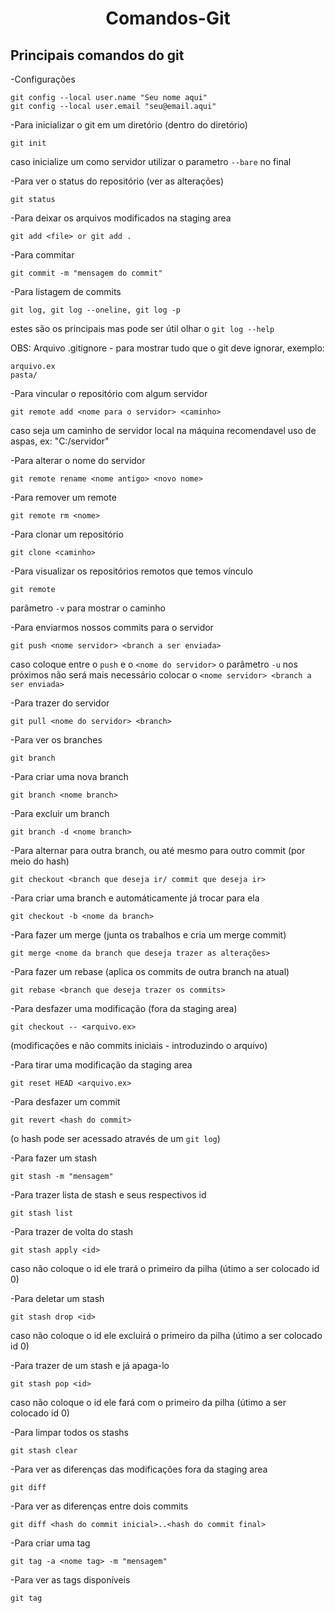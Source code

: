 <h1 align="center">Comandos-Git</h1>

<h2>Principais comandos do git</h2>

-Configurações
```
git config --local user.name "Seu nome aqui"
git config --local user.email "seu@email.aqui"
```

-Para inicializar o git em um diretório (dentro do diretório)
```
git init
```
caso inicialize um como servidor utilizar o parametro ```--bare``` no final

-Para ver o status do repositório (ver as alterações)
```
git status
```

-Para deixar os arquivos modificados na staging area
```
git add <file> or git add .
```

-Para commitar
```
git commit -m "mensagem do commit"
```

-Para listagem de commits
```
git log, git log --oneline, git log -p
```
estes são os principais mas pode ser útil olhar o ```git log --help```

OBS: Arquivo .gitignore - para mostrar tudo que o git deve ignorar, exemplo:
```
arquivo.ex
pasta/
```

-Para vincular o repositório com algum servidor
```
git remote add <nome para o servidor> <caminho>
```
caso seja um caminho de servidor local na máquina recomendavel uso de aspas, ex: "C:/servidor"

-Para alterar o nome do servidor
```
git remote rename <nome antigo> <novo nome>
```

-Para remover um remote
```
git remote rm <nome>
```

-Para clonar um repositório
```
git clone <caminho>
```

-Para visualizar os repositórios remotos que temos vínculo
```
git remote
```
parâmetro ```-v``` para mostrar o caminho

-Para enviarmos nossos commits para o servidor
```
git push <nome servidor> <branch a ser enviada>
```
caso coloque entre o ```push``` e o ```<nome do servidor>``` o parâmetro ```-u``` nos próximos não será mais necessário colocar o ```<nome servidor> <branch a ser enviada>```

-Para trazer do servidor
```
git pull <nome do servidor> <branch>
```

-Para ver os branches
```
git branch
```

-Para criar uma nova branch
```
git branch <nome branch>
```

-Para excluir um branch
```
git branch -d <nome branch>
```

-Para alternar para outra branch, ou até mesmo para outro commit (por meio do hash)
```
git checkout <branch que deseja ir/ commit que deseja ir>
```

-Para criar uma branch e automáticamente já trocar para ela
```
git checkout -b <nome da branch>
```

-Para fazer um merge
(junta os trabalhos e cria um merge commit)
```
git merge <nome da branch que deseja trazer as alterações>
```

-Para fazer um rebase
(aplica os commits de outra branch na atual)
```
git rebase <branch que deseja trazer os commits>
```

-Para desfazer uma modificação (fora da staging area)
```
git checkout -- <arquivo.ex>
```
(modificações e não commits iniciais - introduzindo o arquivo)

-Para tirar uma modificação da staging area
```
git reset HEAD <arquivo.ex>
```

-Para desfazer um commit
```
git revert <hash do commit>
```
(o hash pode ser acessado através de um ```git log```)

-Para fazer um stash
```
git stash -m "mensagem"
```

-Para trazer lista de stash e seus respectivos id
```
git stash list
```

-Para trazer de volta do stash
```
git stash apply <id>
```
caso não coloque o id ele trará o primeiro da pilha (útimo a ser colocado id 0)

-Para deletar um stash
```
git stash drop <id>
```
caso não coloque o id ele excluirá o primeiro da pilha (útimo a ser colocado id 0)

-Para trazer de um stash e já apaga-lo
```
git stash pop <id>
```
caso não coloque o id ele fará com o primeiro da pilha (útimo a ser colocado id 0)

-Para limpar todos os stashs
```
git stash clear
```

-Para ver as diferenças das modificações fora da staging area
```
git diff
```

-Para ver as diferenças entre dois commits
```
git diff <hash do commit inicial>..<hash do commit final>
```

-Para criar uma tag
```
git tag -a <nome tag> -m "mensagem"
```

-Para ver as tags disponíveis
```
git tag
```
